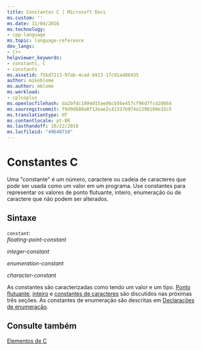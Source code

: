 ```yaml
---
title: Constantes C | Microsoft Docs
ms.custom: ''
ms.date: 11/04/2016
ms.technology:
- cpp-language
ms.topic: language-reference
dev_langs:
- C++
helpviewer_keywords:
- constants, C
- constants
ms.assetid: f5bd7213-97ab-4cad-b913-1fc91a486935
author: mikeblome
ms.author: mblome
ms.workload:
- cplusplus
ms.openlocfilehash: da2bfdc1894d15ae06cb56e457cf96d7fcd20664
ms.sourcegitcommit: f9d9db80a8f13eae2c41337b974e1298109e33c5
ms.translationtype: HT
ms.contentlocale: pt-BR
ms.lasthandoff: 10/22/2018
ms.locfileid: "49640710"
---
```

# <a name="c-constants"></a>Constantes C

Uma "constante" é um número, caractere ou cadeia de caracteres que pode ser usada como um valor em um programa. Use constantes para representar os valores de ponto flutuante, inteiro, enumeração ou de caractere que não podem ser alterados.

## <a name="syntax"></a>Sintaxe

`constant`:<br/>
*floating-point-constant*

*integer-constant*

*enumeration-constant*

*character-constant*

As constantes são caracterizadas como tendo um valor e um tipo. [Ponto flutuante](../c-language/c-floating-point-constants.md), [inteiro](../c-language/c-integer-constants.md) e [constantes de caracteres](../c-language/c-character-constants.md) são discutidos nas próximas três seções. As constantes de enumeração são descritas em [Declarações de enumeração](../c-language/c-enumeration-declarations.md).

## <a name="see-also"></a>Consulte também

[Elementos de C](../c-language/elements-of-c.md)
